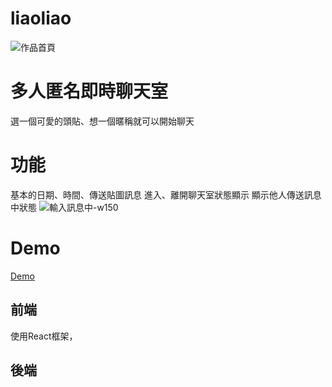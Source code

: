 # liaoliao

![作品首頁]( https://lh3.googleusercontent.com/9jlBfVttEobrUkST36anTiGG3MQhY91I8aOTaeULEMpMBK6g8vEgFfFxaWC2RfD1EbDcCHsOIarwsbyE_4W_m_Bj6v3mRKSyD5EJcNloVFCRDP8dMRvE-e5n2wY_3qMLkhVDEkGMPJkARALiSk6wNqhRqGllpZNvTQVqygD7RF0rvyCc_Cc44JO-1bhYqHNSpoWXAhdJA0nVSOsVyOOQ5SH27hYhqimJCxN5sUSSRkw2xOaYjLVnWneE9RUa2kq3GWvRcnV7anCDdhl0n2EAHPI3rG13hhZvzce0_o7DQkjx9J9lTRCGJlh2gQiNfGWxMctnFJ0UMujr7agvscwUbFBg9Rh4JXiLs4xtFBLIAHNsq0X-C7cTpRan74RL5jwGSeIyCmEqfaN1eSwsmx5YbUetf9t-ULscXBurD2DgVMC9DiDonKjcs84EI0IQgeVt9dBjrhHH7lSnq3GqEtvA89EWsGKmX7dviWNhVPuq6ve60vtJT7YUjA1WF6W0iK4RAIIwiD1uidDIZCnpM-NJQRZKPNRizTUwdgv2v_FRQS3lG8Eywztidyc7feFTBV6Pghg5f0wglSZptjfoCPcCd0ZD1WmAa_CmbXmBUAKTtJkAHQVMgj57x07HoujLdbaApgyMoQauNmqfWTW1uvF-sH2QjDIJ6ccJsjKEJ1jmBq4tGCTPhTvBHMC9-bYx-g=w1641-h867-no?authuser=0 "liaoliao")
# 多人匿名即時聊天室
選一個可愛的頭貼、想一個暱稱就可以開始聊天

# 功能
基本的日期、時間、傳送貼圖訊息
進入、離開聊天室狀態顯示
顯示他人傳送訊息中狀態
![輸入訊息中-w150](https://lh3.googleusercontent.com/nwOR84bESgWV0V2RzoxBz35El-eStIborv_t_nQzSbvsAsJLsTcDLpe4lw9ypVYOAu25ymhfxTKCp5quYpTIeP4eYTpucweB4okzWCtwitQEzd4vDQJIel3cdOt6NwFd0U3ZC5LRgQZ6cA98YsG-t3k0cq-R-4j_47dME6bir1z_P3KOJ-oqNe4dSeyB_JjG2kUBZw6gSsoiLQUjB9qnMp3392KNgJessb_x4WvciTTuEt5HU5-UgtqPB1GpqAJ-BbT4hveSn5-IL_GiMmwm6D5_QzP2Xtrd7m9oENgoC8v9MOFAavSmwxCoVB8kMv_Mzv1Ubnu8fQrk2XNCEPQduyLArr5AgSh3t9u2PHd8ntjVEc_sN0IQx78MF52zpTwOOkUh8u1CI5rry6bA_uFLgI3Oih8PQm0y5GuncBnU-EY3oBwy9sUi1MXDIOvw6abhMy0y_G_qamKSrgm0_e6I3aFyTcNbqKIDRMIN7SGCPDF7sTof9kDQDURh8pc0xnaFKx8-UThoI5ibwgNoYGAI1ohF2Yc6xT1kgubWQ9POqknmTIwad2t84bDRYgSjcpBvhlfFRIDOlMMG0xoQ-PaR4M1Hw7NuKdXBoULEskjJwlVlasBxYvDjQE-__gAIMymzi_AN0eclNis3mgFtoB9rY6Ef6E6X2Vp0hWZKleVaHqTuq7yLCNbvfB-TUi9nqg=w860-h576-no?authuser=0)




# Demo
[Demo](https://liaoliao.netlify.app/)


## 前端
使用React框架，

## 後端

